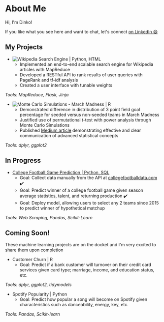 # About Me

Hi, I'm Dinko!


If you like what you see here and want to chat, let's connect [on LinkedIn 😄](https://www.linkedin.com/in/dinko-imsirovic/)

## My Projects
* ![Wikipedia Search Engine | Python, HTML](https://github.com/DImsirovic/wiki_search)
  * Implemented an end-to-end scalable search engine for Wikipedia articles with MapReduce
  * Developed a RESTful API to rank results of user queries with PageRank and tf-idf analysis
  * Created a user interface with tunable weights

*Tools: MapReduce, Flask, Jinja*
  
* ![Monte Carlo Simulations - March Madness | R](https://github.com/DImsirovic/march_madness_monte_carlo)
  * Demonstrated difference in distribution of 3 point field goal percentage for seeded versus non-seeded teams in March Madness
  * Justified use of permutational t-test with power analysis through Monte Carlo Simulations
  * Published [Medium article](https://medium.com/@Dinko-Imsirovic/march-madness-a-case-study-in-monte-carlo-simulation-b6ee9cce52e1) demonstrating effective and clear communication of advanced statistical concepts

*Tools: dplyr, ggplot2*

## In Progress
* [College Football Game Prediction | Python, SQL](https://github.com/DImsirovic/cfb_game_prediction)
	* Goal: Collect data manually from the API at [collegefootballdata.com](https://www.collegefootballdata.com/) :heavy_check_mark:
	* Goal: Predict winner of a college football game given season average statistics, talent, and returning production :heavy_check_mark:
	* Goal: Deploy model, allowing users to select any 2 teams since 2015 to predict winner of hypothetical matchup

*Tools: Web Scraping, Pandas, Scikit-Learn*

## Coming Soon!
These machine learning projects are on the docket and I'm very excited to share them upon completion
* Customer Churn | R
	* Goal: Predict if a bank customer will turnover on their credit card services given card type; marriage, income, and education status, etc.

*Tools: dplyr, ggplot2, tidymodels*

* Spotify Popularity | Python
	* Goal: Predict how popular a song will become on Spotify given characteristics such as danceability, energy, key, etc.

*Tools: Pandas, Scikit-learn*

